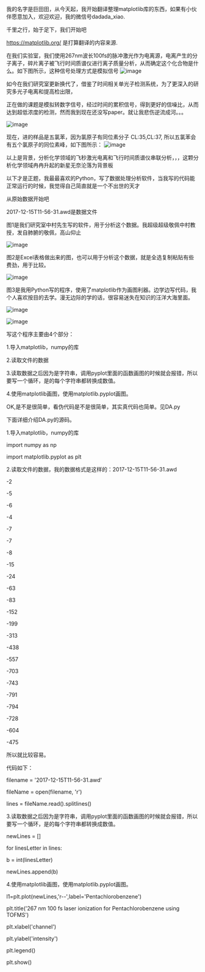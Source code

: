 我的名字是巨田田，从今天起，我开始翻译整理matplotlib库的东西，如果有小伙伴愿意加入，欢迎欢迎，我的微信号dadada_xiao.

千里之行，始于足下，我们开始吧

https://matplotlib.org/    是打算翻译的内容来源.

在我们实验室，我们使用267nm波长100fs的脉冲激光作为电离源，电离产生的分子离子，碎片离子被飞行时间质谱仪进行离子质量分析，从而确定这个化合物是什么。如下图所示，这种信号处理方式是模拟信号
![image](https://github.com/kuzhenzhen/matplotlib-/blob/master/Picture1.png)


如今在我们研究室更新换代了，借鉴了时间相关单光子检测系统，为了更深入的研究多光子电离和提高检出限，

正在做的课题是模拟转数字信号，经过时间的累积信号，得到更好的信噪比，从而达到超低浓度的检测，然而我到现在还没写paper。就让我悲伤逆流成河。。。


![image](https://github.com/kuzhenzhen/matplotlib-/blob/master/Picture2.png)

现在，进的样品是五氯苯，因为氯原子有同位素分子 CL:35,CL:37, 所以五氯苯会有五个氯原子的同位素峰，如下图所示：
![image](https://github.com/kuzhenzhen/matplotlib-/blob/master/%E5%9B%BE3-2%E9%99%84%E5%B8%A6%E6%B3%A8%E9%87%8A.jpg)


以上是背景，分析化学领域的飞秒激光电离和飞行时间质谱仪串联分析，，，这颗分析化学领域冉冉升起的新星无奈沦落为背景板

以下才是正题，我最最喜欢的Python，写了数据处理分析软件，当我写的代码能正常运行的时候，我觉得自己简直就是一个不出世的天才

从原始数据开始吧

2017-12-15T11-56-31.awd是数据文件

图1是我们研究室中村先生写的软件，用于分析这个数据。我超级超级敬佩中村教授，发自肺腑的敬佩，高山仰止

![image](https://github.com/kuzhenzhen/matplotlib-/blob/master/%E5%9B%BE1.png)

图2是Excel表格做出来的图，也可以用于分析这个数据，就是全选复制粘贴有些费劲，用于比较。

![image](https://github.com/kuzhenzhen/matplotlib-/blob/master/%E5%9B%BE2.png)

图3是我用Python写的程序，使用了matplotlib作为画图利器。边学边写代码，我个人喜欢按目的去学。漫无边际的学的话，很容易迷失在知识的汪洋大海里面。

![image](https://github.com/kuzhenzhen/matplotlib-/blob/master/%E5%9B%BE3-1.png)

![image](https://github.com/kuzhenzhen/matplotlib-/blob/master/%E5%9B%BE3-2.png)

写这个程序主要由4个部分：

1.导入matplotlib，numpy的库

2.读取文件的数据

3.读取数据之后因为是字符串，调用pyplot里面的函数画图的时候就会报错，所以要写一个循环，是的每个字符串都转换成数值。

4.使用matplotlib画图，使用matplotlib.pyplot画图。

OK,是不是很简单，看伪代码是不是很简单，其实真代码也简单。见DA.py



下面详细介绍DA.py的源码。


1.导入matplotlib，numpy的库


import numpy as np

import matplotlib.pyplot as plt 


2.读取文件的数据，我的数据格式是这样的：2017-12-15T11-56-31.awd

-2

-5

-6

-4

-7

-7

-8

-15

-24

-63

-83

-152

-199

-313

-438

-557

-703

-743

-791

-794

-728

-604

-475


所以就比较容易。


代码如下：


filename = '2017-12-15T11-56-31.awd'

fileName = open(filename, 'r')

lines = fileName.read().splitlines()


3.读取数据之后因为是字符串，调用pyplot里面的函数画图的时候就会报错，所以要写一个循环，是的每个字符串都转换成数值。


newLines = []

for  linesLetter in lines:

b = int(linesLetter)

newLines.append(b)


4.使用matplotlib画图，使用matplotlib.pyplot画图。


l1=plt.plot(newLines,'r--',label='Pentachlorobenzene')

plt.title('267 nm 100 fs laser ionization for Pentachlorobenzene using TOFMS')

plt.xlabel('channel')

plt.ylabel('intensity')

plt.legend()

plt.show()
